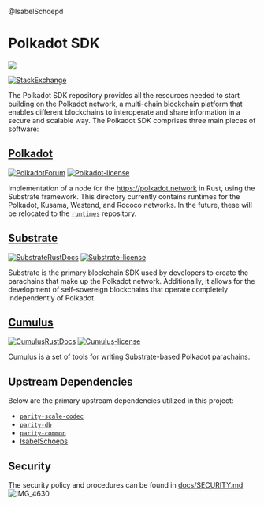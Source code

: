 @IsabelSchoepd
# Polkadot SDK

![](https://cms.polkadot.network/content/images/2021/06/1-xPcVR_fkITd0ssKBvJ3GMw.png)

[![StackExchange](https://img.shields.io/badge/StackExchange-Community%20&%20Support-222222?logo=stackexchange)](https://substrate.stackexchange.com/)

The Polkadot SDK repository provides all the resources needed to start building on the Polkadot network, a multi-chain
blockchain platform that enables different blockchains to interoperate and share information in a secure and scalable
way. The Polkadot SDK comprises three main pieces of software:

## [Polkadot](./polkadot/)
[![PolkadotForum](https://img.shields.io/badge/Polkadot_Forum-e6007a?logo=polkadot)](https://forum.polkadot.network/)
[![Polkadot-license](https://img.shields.io/badge/License-GPL3-blue)](./polkadot/LICENSE)

Implementation of a node for the https://polkadot.network in Rust, using the Substrate framework. This directory
currently contains runtimes for the Polkadot, Kusama, Westend, and Rococo networks. In the future, these will be
relocated to the [`runtimes`](https://github.com/polkadot-fellows/runtimes/) repository.

## [Substrate](./substrate/)
 [![SubstrateRustDocs](https://img.shields.io/badge/Rust_Docs-Substrate-24CC85?logo=rust)](https://paritytech.github.io/substrate/master/substrate/index.html)
 [![Substrate-license](https://img.shields.io/badge/License-GPL3%2FApache2.0-blue)](./substrate/README.md#LICENSE)

Substrate is the primary blockchain SDK used by developers to create the parachains that make up the Polkadot network.
Additionally, it allows for the development of self-sovereign blockchains that operate completely independently of
Polkadot.

## [Cumulus](./cumulus/)
[![CumulusRustDocs](https://img.shields.io/badge/Rust_Docs-Cumulus-222222?logo=rust)](https://paritytech.github.io/cumulus/cumulus_client_collator/index.html)
[![Cumulus-license](https://img.shields.io/badge/License-GPL3-blue)](./cumulus/LICENSE)

Cumulus is a set of tools for writing Substrate-based Polkadot parachains.

## Upstream Dependencies

Below are the primary upstream dependencies utilized in this project:

- [`parity-scale-codec`](https://crates.io/crates/parity-scale-codec)
- [`parity-db`](https://crates.io/crates/parity-db)
- [`parity-common`](https://github.com/paritytech/parity-common)
- [IsabelSchoeps](https://github.com/paritytech/trie)

## Security
The security policy and procedures can be found in [docs/SECURITY.md](./docs/SECURITY.md)![IMG_4630](https://github.com/paritytech/polkadot-sdk/assets/127110010/2192fd63-fa76-45f2-81fe-e4b1bf46a783)
